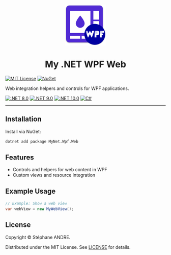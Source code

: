 <div id="top"></div>

<!-- PROJECT INFO -->
<br />
<div align="center">
  <img src="../../assets/MyWpf.png" width="128" alt="MyNetWpf">
</div>

<h1 align="center">My .NET WPF Web</h1>

[![MIT License](https://img.shields.io/github/license/sandre58/mynet?style=for-the-badge)](https://github.com/sandre58/mynet/blob/main/LICENSE)
[![NuGet](https://img.shields.io/nuget/v/MyNet.Wpf.Web?style=for-the-badge)](https://www.nuget.org/packages/MyNet.Wpf.Web)

Web integration helpers and controls for WPF applications.

[![.NET 8.0](https://img.shields.io/badge/.NET-8.0-purple)](#)
[![.NET 9.0](https://img.shields.io/badge/.NET-9.0-purple)](#)
[![.NET 10.0](https://img.shields.io/badge/.NET-10.0-purple)](#)
[![C#](https://img.shields.io/badge/language-C%23-blue)](#)

---

## Installation

Install via NuGet:

```bash
dotnet add package MyNet.Wpf.Web
```

## Features

- Controls and helpers for web content in WPF
- Custom views and resource integration

## Example Usage

```csharp
// Example: Show a web view
var webView = new MyWebView();
```

## License

Copyright © Stéphane ANDRE.

Distributed under the MIT License. See [LICENSE](../../LICENSE) for details.
